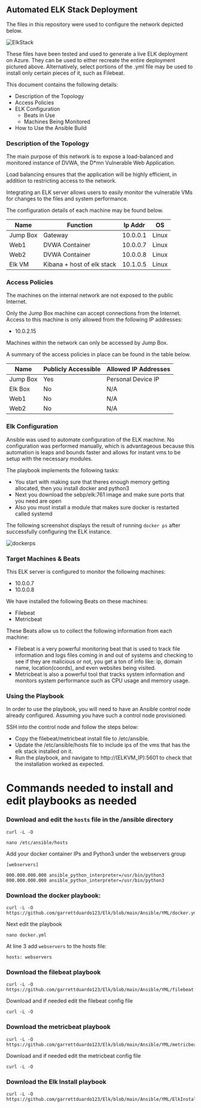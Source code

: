 ## Automated ELK Stack Deployment

The files in this repository were used to configure the network depicted below.

![ElkStack](https://user-images.githubusercontent.com/28407138/122657910-5d53e200-d11c-11eb-8445-6173466ce092.png)

These files have been tested and used to generate a live ELK deployment on Azure. They can be used to either recreate the entire deployment pictured above. Alternatively, select portions of the .yml file may be used to install only certain pieces of it, such as Filebeat.

This document contains the following details:
- Description of the Topology
- Access Policies
- ELK Configuration
  - Beats in Use
  - Machines Being Monitored
- How to Use the Ansible Build


### Description of the Topology

The main purpose of this network is to expose a load-balanced and monitored instance of DVWA, the D*mn Vulnerable Web Application.

Load balancing ensures that the application will be highly efficient, in addition to restricting access to the network.


Integrating an ELK server allows users to easily monitor the vulnerable VMs for changes to the files and system performance.

The configuration details of each machine may be found below.


| Name     | Function                   | Ip Addr  | OS    |
|----------|----------------------------|----------|-------|
| Jump Box | Gateway                    | 10.0.0.1 | Linux |
| Web1     | DVWA Container             | 10.0.0.7 | Linux |
| Web2     | DVWA Container             | 10.0.0.8 | Linux |
| Elk VM   | Kibana + host of elk stack | 10.1.0.5 | Linux |

### Access Policies

The machines on the internal network are not exposed to the public Internet. 

Only the Jump Box machine can accept connections from the Internet. Access to this machine is only allowed from the following IP addresses:
- 10.0.2.15

Machines within the network can only be accessed by Jump Box.


A summary of the access policies in place can be found in the table below.

| Name     | Publicly Accessible | Allowed IP Addresses |
|----------|---------------------|----------------------|
| Jump Box |     Yes             |Personal Device IP    |
| Elk Box  |     No              |        N/A           |
| Web1     |     No              |        N/A           |
| Web2     |     No              |        N/A           |

### Elk Configuration

Ansible was used to automate configuration of the ELK machine. No configuration was performed manually, which is advantageous because this automation is leaps and bounds faster and allows for instant vms to be setup with the necessary modules.

The playbook implements the following tasks:
- You start with making sure that theres enough memory getting allocated, then you install docker and python3
- Next you download the sebp/elk:761 image and make sure ports that you need are open
- Also you must install a module that makes sure docker is restarted called systemd

The following screenshot displays the result of running `docker ps` after successfully configuring the ELK instance.

![dockerps](https://user-images.githubusercontent.com/28407138/122655667-f547d080-d108-11eb-9caf-81d1785e7f64.PNG)


### Target Machines & Beats
This ELK server is configured to monitor the following machines:
- 10.0.0.7
- 10.0.0.8

We have installed the following Beats on these machines:
- Filebeat
- Metricbeat

These Beats allow us to collect the following information from each machine:
- Filebeat is a very powerful monitoring beat that is used to track file information and logs files coming in and out of systems and checking to see if they are malicious or       not, you get a ton of info like: ip, domain name, location(coords), and even websites being visited.
- Metricbeat is also a powerful tool that tracks system information and monitors system performance such as CPU usage and memory usage. 

### Using the Playbook
In order to use the playbook, you will need to have an Ansible control node already configured. Assuming you have such a control node provisioned: 

SSH into the control node and follow the steps below:
- Copy the filebeat/metricbeat install file to /etc/ansible.
- Update the /etc/ansible/hosts file to include ips of the vms that has the elk stack installed on it.
- Run the playbook, and navigate to http://(ELKVM_IP):5601 to check that the installation worked as expected.
 

# Commands needed to install and edit playbooks as needed

### Download and edit the `hosts` file in the /ansible directory
```
curl -L -O 

nano /etc/ansible/hosts
```
 Add your docker container IPs and Python3 under the webservers group
```
[webservers]

000.000.000.000 ansible_python_interpreter=/usr/bin/python3
000.000.000.000 ansible_python_interpreter=/usr/bin/python3
```
### Download the docker playbook:
```
curl -L -O https://github.com/garrettduardo123/Elk/blob/main/Ansible/YML/docker.yml
```

 Next edit the playbook 

`nano docker.yml`

 At line 3 add `webservers` to the hosts file:
```
hosts: webservers
``` 
### Download the filebeat playbook 
```
curl -L -O https://github.com/garrettduardo123/Elk/blob/main/Ansible/YML/filebeat.yml
```
 
 Download and if needed edit the filebeat config file
 ```
 curl -L -O
 ```
### Download the metricbeat playbook
```
curl -L -O https://github.com/garrettduardo123/Elk/blob/main/Ansible/YML/metricbeat.yml
```
 
 Download and if needed edit the metricbeat config file
 
 ```
 curl -L -O 
 ```
### Download the Elk Install playbook
```
curl -L -O https://github.com/garrettduardo123/Elk/blob/main/Ansible/YML/ElkInstall.yml
```
